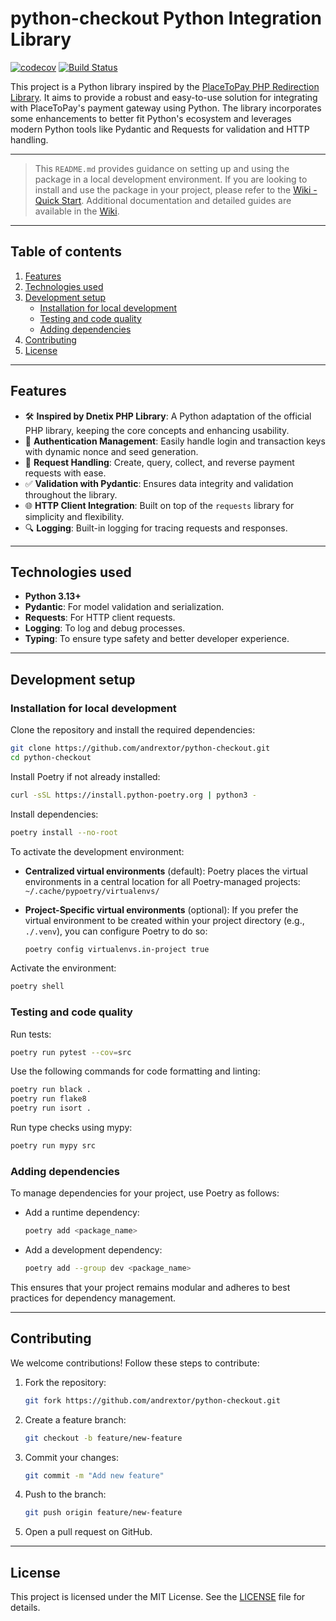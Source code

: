 
# **python-checkout Python Integration Library**

[![codecov](https://codecov.io/github/andrextor/python-checkout/graph/badge.svg?token=XPxrdb1Q2M)](https://codecov.io/github/andrextor/python-checkout)
[![Build Status](https://github.com/andrextor/python-checkout/actions/workflows/python-app.yml/badge.svg)](https://github.com/andrextor/python-checkout/actions)

This project is a Python library inspired by the [PlaceToPay PHP Redirection Library](https://github.com/dnetix/redirection). It aims to provide a robust and easy-to-use solution for integrating with PlaceToPay's payment gateway using Python. The library incorporates some enhancements to better fit Python's ecosystem and leverages modern Python tools like Pydantic and Requests for validation and HTTP handling.

---

> This `README.md` provides guidance on setting up and using the package in a local development environment. If you are looking to install and use the package in your project, please refer to the [Wiki - Quick Start](https://github.com/andrextor/python-checkout/wiki/Quick-Start). Additional documentation and detailed guides are available in the [Wiki](https://github.com/andrextor/python-checkout/wiki).

---

## **Table of contents**

1. [Features](#features)
2. [Technologies used](#technologies-used)
3. [Development setup](#development-setup)
    - [Installation for local development](#installation-for-local-development)
    - [Testing and code quality](#testing-and-code-quality)
    - [Adding dependencies](#adding-dependencies)
4. [Contributing](#contributing)
5. [License](#license)

---

## **Features**

- 🛠 **Inspired by Dnetix PHP Library**: A Python adaptation of the official PHP library, keeping the core concepts and enhancing usability.
- 🔑 **Authentication Management**: Easily handle login and transaction keys with dynamic nonce and seed generation.
- 📡 **Request Handling**: Create, query, collect, and reverse payment requests with ease.
- ✅ **Validation with Pydantic**: Ensures data integrity and validation throughout the library.
- 🌐 **HTTP Client Integration**: Built on top of the `requests` library for simplicity and flexibility.
- 🔍 **Logging**: Built-in logging for tracing requests and responses.

---

## **Technologies used**

- **Python 3.13+**
- **Pydantic**: For model validation and serialization.
- **Requests**: For HTTP client requests.
- **Logging**: To log and debug processes.
- **Typing**: To ensure type safety and better developer experience.

---

## **Development setup**

### **Installation for local development**

Clone the repository and install the required dependencies:

```bash
git clone https://github.com/andrextor/python-checkout.git
cd python-checkout
```

Install Poetry if not already installed:

```bash
curl -sSL https://install.python-poetry.org | python3 -
```

Install dependencies:

```bash
poetry install --no-root
```

To activate the development environment:

- **Centralized virtual environments** (default): Poetry places the virtual environments in a central location for all Poetry-managed projects:
  `~/.cache/pypoetry/virtualenvs/`

- **Project-Specific virtual environments** (optional): If you prefer the virtual environment to be created within your project directory (e.g., `./.venv`), you can configure Poetry to do so:

  ```bash
  poetry config virtualenvs.in-project true
  ```

Activate the environment:

```bash
poetry shell
```

### **Testing and code quality**

Run tests:

```bash
poetry run pytest --cov=src
```

Use the following commands for code formatting and linting:

```bash
poetry run black .
poetry run flake8
poetry run isort .
```

Run type checks using mypy:

```bash
poetry run mypy src
```

### **Adding dependencies**

To manage dependencies for your project, use Poetry as follows:

- Add a runtime dependency:

  ```bash
  poetry add <package_name>
  ```

- Add a development dependency:

  ```bash
  poetry add --group dev <package_name>
  ```

This ensures that your project remains modular and adheres to best practices for dependency management.

---

## **Contributing**

We welcome contributions! Follow these steps to contribute:

1. Fork the repository:

   ```bash
   git fork https://github.com/andrextor/python-checkout.git
   ```

2. Create a feature branch:

   ```bash
   git checkout -b feature/new-feature
   ```

3. Commit your changes:

   ```bash
   git commit -m "Add new feature"
   ```

4. Push to the branch:

   ```bash
   git push origin feature/new-feature
   ```

5. Open a pull request on GitHub.

---

## **License**

This project is licensed under the MIT License. See the [LICENSE](LICENSE.txt) file for details.